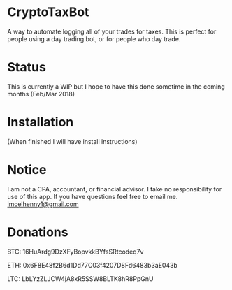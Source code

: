 # CryptoTaxBot
A way to automate logging all of your trades for taxes. This is perfect for people using a day trading bot, or for people who day trade. 

# Status
This is currently a WIP but I hope to have this done sometime in the coming months (Feb/Mar 2018)

# Installation
(When finished I will have install instructions)

# Notice
I am not a CPA, accountant, or financial advisor. I take no responsibility for use of this app. If you have questions feel free to email me. imcelhenny1@gmail.com

# Donations
BTC: 16HuArdg9DzXFyBopvkkBYfsSRtcodeq7v

ETH: 0x6F8E48f2B6d1Dd77C03f4207D8Fd6483b3aE043b

LTC: LbLYzZLJCW4jA8xR5SSW8BLTK8hR8PpGnU
